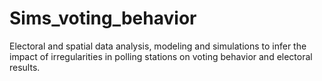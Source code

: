 # Sims_voting_behavior
Electoral and spatial data analysis, modeling and simulations to infer the impact of irregularities in polling stations on voting behavior and electoral results.
